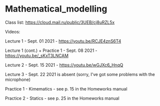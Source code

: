 # Mathematical_modelling
Class list: https://cloud.mail.ru/public/3UEB/cj8uRZL5x

Videos:

Lecture 1 - Sept. 01 2021 - https://youtu.be/RCJE4znS6T4

Lecture 1 (cont.) + Practice 1 - Sept. 08 2021 - https://youtu.be/_sKxT3LNCAM

Lecture 2 - Sept. 15 2021 - https://youtu.be/wGJXc6_HnqQ

Lecture 3 - Sept. 22 2021 is absent (sorry, I've got some problems with the microphone)

Practice 1 - Kimematics - see p. 15 in the Homeworks manual

Practice 2  - Statics - see p. 25 in the Homeworks manual
